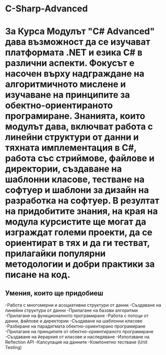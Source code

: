 # C-Sharp-Advanced
# За Курса Модулът "C# Advanced" дава възможност да се изучават платформата .NET и езика C# в различни аспекти. Фокусът е насочен върху надграждане на алгоритмичното мислене и изучаване на принципите за обектно-ориентираното програмиране. Знанията, които модулът дава, включват работа с линейни структури от данни и тяхната имплементация в C#, работа със стриймове, файлове и директории, създаване на шаблонни класове, тестване на софтуер и шаблони за дизайн на разработка на софтуер. В резултат на придобитите знания, на края на модула курсистите ще могат да изграждат големи проекти, да се ориентират в тях и да ги тестват, прилагайки популярни методологии и добри практики за писане на код.
## Умения, които ще придобиеш
-Работа с многомерни и асоциативни структури от данни
-Създаване на линейни структури от данни
-Прилагане на базови алгоритми
-Прилагане на функционалното програмиране
-Работа с потоци от данни, файлове и директории
-Създаване на шаблонни класове
-Разбиране на парадигмата обектно-ориентирано програмиране
-Прилагане на принципите от обектно-ориентираното програмиране
-Създаване на йерархия от класове и наследяване
-Използване на Reflection API
-Капсулация на данните
-Компонетно тестване (Unit Testing)
